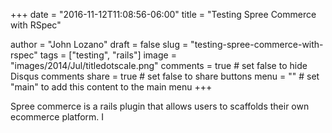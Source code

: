 +++
date = "2016-11-12T11:08:56-06:00"
title = "Testing Spree Commerce with RSpec"

author = "John Lozano"
draft = false
slug = "testing-spree-commerce-with-rspec"
tags = ["testing", "rails"]
image = "images/2014/Jul/titledotscale.png"
comments = true     # set false to hide Disqus comments
share = true        # set false to share buttons
menu = ""           # set "main" to add this content to the main menu
+++

Spree commerce is a rails plugin that allows users
to scaffolds their own ecommerce platform. I
